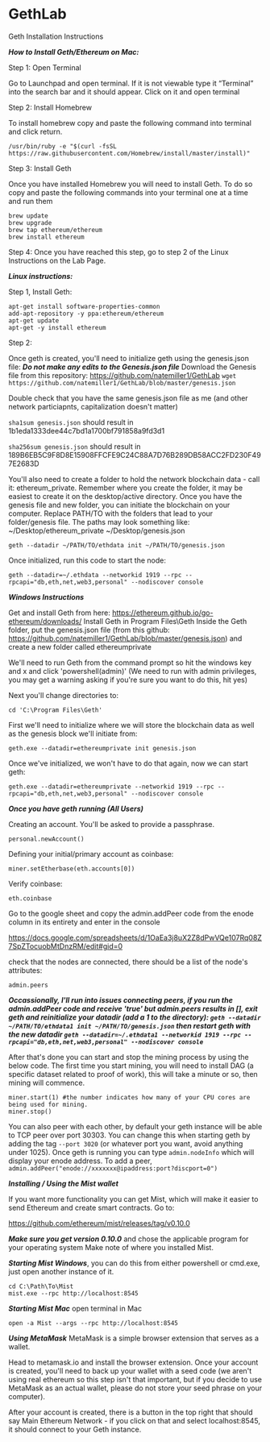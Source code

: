 # GethLab
Geth Installation Instructions

***How to Install Geth/Ethereum on Mac:***

Step 1: Open Terminal

Go to Launchpad and open terminal. If it is not viewable type it “Terminal” into the search bar and it should appear. Click on it and open terminal

Step 2: Install Homebrew

To install homebrew copy and paste the following command into terminal and click return.
```
/usr/bin/ruby -e "$(curl -fsSL https://raw.githubusercontent.com/Homebrew/install/master/install)"
```
Step 3: Install Geth

Once you have installed Homebrew you will need to install Geth. To do so copy and paste the following commands into your terminal one at a time and run them
```
brew update
brew upgrade
brew tap ethereum/ethereum
brew install ethereum
```

Step 4: Once you have reached this step, go to step 2 of the Linux Instructions on the Lab Page. 


***Linux instructions:***

Step 1, Install Geth:
```
apt-get install software-properties-common
add-apt-repository -y ppa:ethereum/ethereum
apt-get update                      
apt-get -y install ethereum

```

Step 2:

Once geth is created, you'll need to initialize geth using the genesis.json file:
***Do not make any edits to the Genesis.json file***
Download the Genesis file from this repository: https://github.com/natemiller1/GethLab ```wget https://github.com/natemiller1/GethLab/blob/master/genesis.json```

Double check that you have the same genesis.json file as me (and other network particiapnts, capitalization doesn't matter)

`sha1sum genesis.json` should result in 1b1eda1333dee44c7bd1a1700bf791858a9fd3d1

`sha256sum genesis.json` should result in 189B6EB5C9F8D8E15908FFCFE9C24C88A7D76B289DB58ACC2FD230F497E2683D

You'll also need to create a folder to hold the network blockchain data - call it: ethereum_private. Remember where you create the folder, it may be easiest to create it on the desktop/active directory. Once you have the genesis file and new folder, you can initiate the blockchain on your computer. Replace PATH/TO with the folders that lead to your folder/genesis file. The paths may look something like: ~/Desktop/ethereum_private ~/Desktop/genesis.json
```
geth --datadir ~/PATH/TO/ethdata init ~/PATH/TO/genesis.json
```

Once initialized, run this code to start the node:
```
geth --datadir=~/.ethdata --networkid 1919 --rpc --rpcapi="db,eth,net,web3,personal" --nodiscover console
```


***Windows Instructions***

Get and install Geth from here: https://ethereum.github.io/go-ethereum/downloads/
Install Geth in Program Files\Geth
Inside the Geth folder, put the genesis.json file (from this github: https://github.com/natemiller1/GethLab/blob/master/genesis.json) and create a new folder called ethereumprivate

We'll need to run Geth from the command prompt so hit the windows key and x and click 'powershell(admin)' (We need to run with admin privileges, you may get a warning asking if you're sure you want to do this, hit yes)

Next you'll change directories to:
```
cd 'C:\Program Files\Geth'
```
First we'll need to initialize where we will store the blockchain data as well as the genesis block we'll initiate from:
```
geth.exe --datadir=ethereumprivate init genesis.json
```
Once we've initialized, we won't have to do that again, now we can start geth:
```
geth.exe --datadir=ethereumprivate --networkid 1919 --rpc --rpcapi="db,eth,net,web3,personal" --nodiscover console
```

***Once you have geth running (All Users)***

Creating an account. You'll be asked to provide a passphrase.
```
personal.newAccount()
```
Defining your initial/primary account as coinbase:
```
miner.setEtherbase(eth.accounts[0])
```
Verify coinbase:
```
eth.coinbase
```
Go to the google sheet and copy the admin.addPeer code from the enode column in its entirety and enter in the console

https://docs.google.com/spreadsheets/d/1OaEa3j8uX2Z8dPwVQe107Rq08Z7SpZTocuobMtDnzRM/edit#gid=0

check that the nodes are connected, there should be a list of the node's attributes:

```
admin.peers
```

***Occassionally, I'll run into issues connecting peers, if you run the admin.addPeer code and receive 'true' but admin.peers results in [], exit geth and reinitialize your datadir (add a 1 to the directory): ```geth --datadir ~/PATH/TO/ethdata1 init ~/PATH/TO/genesis.json``` then restart geth with the new datadir ```geth --datadir=~/.ethdata1 --networkid 1919 --rpc --rpcapi="db,eth,net,web3,personal" --nodiscover console```***

After that's done you can start and stop the mining process by using the below code. The first time you start mining, you will need to install DAG (a specific dataset related to proof of work), this will take a minute or so, then mining will commence.
```
miner.start(1) #the number indicates how many of your CPU cores are being used for mining.
miner.stop()
```

You can also peer with each other, by default your geth instance will be able to TCP peer over port 30303. You can change this when starting geth by adding the tag ```--port 3020``` (or whatever port you want, avoid anything under 1025). Once geth is running you can type ```admin.nodeInfo``` which will display your enode address. To add a peer, ```admin.addPeer("enode://xxxxxxx@ipaddress:port?discport=0")```

***Installing / Using the Mist wallet***

If you want more functionality you can get Mist, which will make it easier to send Ethereum and create smart contracts. Go to:

https://github.com/ethereum/mist/releases/tag/v0.10.0

***Make sure you get version 0.10.0*** and chose the applicable program for your operating system
Make note of where you installed Mist.

***Starting Mist Windows***, you can do this from either powershell or cmd.exe, just open another instance of it.

```
cd C:\Path\To\Mist
mist.exe --rpc http://localhost:8545
```

***Starting Mist Mac*** open terminal in Mac

```
open -a Mist --args --rpc http://localhost:8545
```

***Using MetaMask*** MetaMask is a simple browser extension that serves as a wallet.

Head to metamask.io and install the browser extension. Once your account is created, you'll need to back up your wallet with a seed code (we aren't using real ethereum so this step isn't that important, but if you decide to use MetaMask as an actual wallet, please do not store your seed phrase on your computer).

After your account is created, there is a button in the top right that should say Main Ethereum Network - if you click on that and select localhost:8545, it should connect to your Geth instance.


